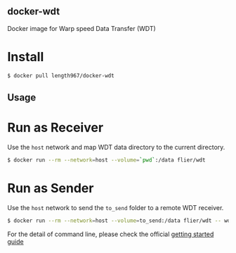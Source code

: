 ## docker-wdt
Docker image for Warp speed Data Transfer (WDT)

# Install

```bash
$ docker pull length967/docker-wdt
```

## Usage

# Run as Receiver

Use the `host` network and map WDT data directory to the current directory.

```bash
$ docker run --rm --network=host --volume=`pwd`:/data flier/wdt
```

# Run as Sender

Use the `host` network to send the `to_send` folder to a remote WDT receiver.

```bash
$ docker run --rm --network=host --volume=to_send:/data flier/wdt -- wdt -connection_url "wdt://desthost1.facebook.com?ports=36062,36668,41666,45982,53835,55727,57051,60107&recpv=21&id=802755190"
```

For the detail of command line, please check the official [getting started guide](https://github.com/facebook/wdt/wiki/Getting-Started-with-the-WDT-command-line)
